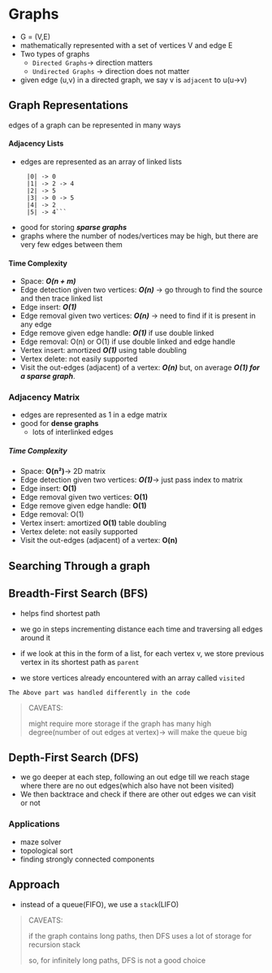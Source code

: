 # Graphs

- G = (V,E)
- mathematically represented with a set of vertices V and edge E
- Two types of graphs
  - `Directed Graphs`-> direction matters
  - `Undirected Graphs` -> direction does not matter
- given edge (u,v) in a directed graph, we say v is `adjacent` to u(u->v)

## Graph Representations

edges of a graph can be represented in many ways

#### Adjacency Lists

- edges are represented as an array of linked lists

```
     |0| -> 0
     |1| -> 2 -> 4
     |2| -> 5
     |3| -> 0 -> 5
     |4| -> 2
     |5| -> 4```
```

-  good for storing ***sparse graphs***
  -  graphs where the number of nodes/vertices may be high, but there are very few edges between them

#### Time Complexity

- Space: ***O(n + m)***
- Edge detection given two vertices: ***O(n)*** -> go through to find the source and then trace linked list
- Edge insert: ***O(1)***
- Edge removal given two vertices: ***O(n)*** -> need to find if it is present in any edge 
- Edge remove given edge handle: ***O(1)*** if use double linked
- Edge removal: O(n) or O(1) if use double linked and edge handle
- Vertex insert: amortized ***O(1)*** using table doubling
- Vertex delete: not easily supported
- Visit the out-edges (adjacent) of a vertex: ***O(n)***
  but, on average ***O(1) for a sparse graph***.

### Adjacency Matrix

- edges are represented as 1 in a edge matrix
- good for **dense graphs**
  - lots of interlinked edges

##### Time Complexity

* Space: **O(n²)**-> 2D matrix
* Edge detection given two vertices: ***O(1)***-> just pass index to matrix
* Edge insert: **O(1)**
* Edge removal given two vertices: **O(1)**
* Edge remove given edge handle: **O(1)**
* Edge removal: O(1)
* Vertex insert: amortized **O(1)** table doubling
* Vertex delete: not easily supported
* Visit the out-edges (adjacent) of a vertex: **O(n)**

## Searching Through a graph

## Breadth-First Search (BFS)

- helps find shortest path
- we go in steps incrementing distance each time and traversing all edges around it

- if we look at this in the form of a list, for each vertex v, we store previous vertex in its shortest path as `parent`
- we store vertices already encountered with an array called `visited`

`The Above part was handled differently in the code`

> CAVEATS:
>
> might require  more storage if the graph has many high degree(number of out edges at vertex)-> will make the queue big



## Depth-First Search (DFS)

- we go deeper at each step, following an out edge till we reach  stage where there are no out edges(which also have not been visited)
- We then backtrace and check if there are other out edges we can visit or not

### Applications

- maze solver
- topological sort
- finding strongly connected components

## Approach

- instead of a queue(FIFO), we use a `stack`(LIFO)

> CAVEATS:
>
> if the graph contains long paths, then DFS uses a lot of storage for recursion stack
>
> so, for infinitely long paths, DFS is not a good choice